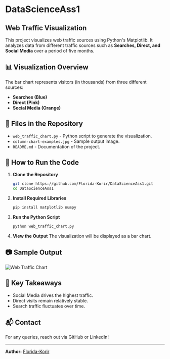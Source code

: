 # DataScienceAss1

## Web Traffic Visualization

This project visualizes web traffic sources using Python's Matplotlib. It analyzes data from different traffic sources such as **Searches, Direct, and Social Media** over a period of five months.

## 📊 Visualization Overview
The bar chart represents visitors (in thousands) from three different sources:
- **Searches (Blue)**
- **Direct (Pink)**
- **Social Media (Orange)**

## 📂 Files in the Repository
- `web_traffic_chart.py` - Python script to generate the visualization.
- `column-chart-examples.jpg` - Sample output image.
- `README.md` - Documentation of the project.

## 🚀 How to Run the Code
1. **Clone the Repository**
   ```bash
   git clone https://github.com/Florida-Korir/DataScienceAss1.git
   cd DataScienceAss1
   ```
2. **Install Required Libraries**
   ```bash
   pip install matplotlib numpy
   ```
3. **Run the Python Script**
   ```bash
   python web_traffic_chart.py
   ```
4. **View the Output**
   The visualization will be displayed as a bar chart.

## 📷 Sample Output
![Web Traffic Chart](column-chart.jpg)

## 📌 Key Takeaways
- Social Media drives the highest traffic.
- Direct visits remain relatively stable.
- Search traffic fluctuates over time.

## 📬 Contact
For any queries, reach out via GitHub or LinkedIn!

---
**Author:** [Florida-Korir](https://github.com/Florida-Korir)
